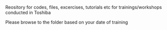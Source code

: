 Reository for codes, files, excercises, tutorials etc for trainings/workshops conducted in Toshiba

Please browse to the folder based on your date of training
